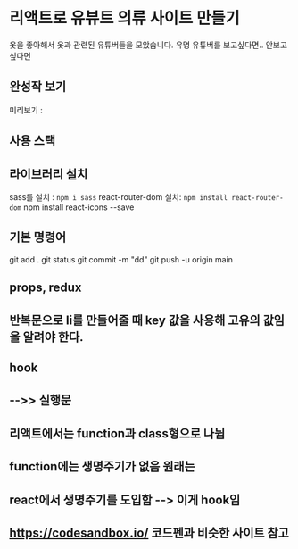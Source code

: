 # 리액트로 유뷰트 의류 사이트 만들기

옷을 좋아해서 옷과 관련된 유튜버들을 모았습니다.
유명 유튜버를 보고싶다면.. 안보고싶다면 

## 완성작 보기
미리보기 : 

## 사용 스택

## 라이브러리 설치
sass를 설치 : `npm i sass`
react-router-dom 설치: `npm install react-router-dom`
npm install react-icons --save

## 기본 명령어 
git add .
git status
git commit -m "dd"
git push -u origin main


## props, redux

## 반복문으로 li를 만들어줄 때 key 값을 사용해 고유의 값임을 알려야 한다.

## hook 
## -->> 실행문
## 리액트에서는  function과 class형으로 나뉨 

## function에는 생명주기가 없음 원래는
## react에서 생명주기를 도입함 --> 이게 hook임 
## https://codesandbox.io/ 코드펜과 비슷한 사이트 참고